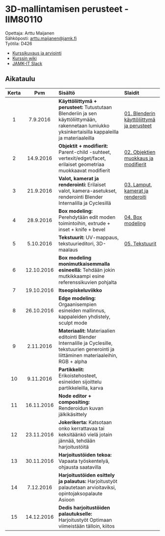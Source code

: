 # 3D-mallintamisen perusteet - IIM80110

Opettaja: Arttu Maijanen  
Sähköposti: arttu.maijanen@jamk.fi  
Työtila: D426

- [Kurssikuvaus ja arviointi](https://github.com/JAMK-IT/iim80110-3d-mallintamisen-perusteet/wiki/kurssikuvaus)
- [Kurssin wiki](https://github.com/JAMK-IT/iim80110-3d-mallintamisen-perusteet/wiki)
- [JAMK-IT Slack](https://jamk-it.slack.com)

## Aikataulu

| Kerta | Pvm | Sisältö | Slaidit |
|:--:|:--:|:--|:--|
|1|7.9.2016|**Käyttöliittymä + perusteet:** Tutustutaan Blenderiin ja sen käyttöliittymään, rakennetaan lumiukko yksinkertaisilla kappaleilla ja materiaaleilla | [01. Blenderin käyttöliittymä ja perusteet](https://docs.google.com/presentation/d/1bGzZKGwik5zn7HNcktr0B5mtx0pB0z_RTk9eEBCMIfI/edit?usp=sharing)|
|2|14.9.2016|**Objektit + modifierit:** Parent-child -suhteet, vertexit/edget/facet, erilaiset geometriaa muokkaavat modifierit | [02. Objektien muokkaus ja modifierit ](https://docs.google.com/presentation/d/145Qi2aOI_jfvd-Yp-xNGjT8TxTUGAjM5iC7eiZQ_1MM/edit?usp=sharing)|
|3|21.9.2016|**Valot, kamerat ja renderointi:** Erilaiset valot, kamera-asetukset, renderointi Blender Internalilla ja Cyclesillä | [03. Lamput, kamerat ja renderoiti](https://docs.google.com/presentation/d/1LW-IByiHrT1ELxDalmruJ-MwoOGR6k7OCS6THPT4QIs/edit?usp=sharing)|
|4|28.9.2016|**Box modeling:** Perehdytään edit moden toimintoihin, extrude + inset + knife + bevel | [04. Box modeling](https://docs.google.com/presentation/d/1vOzrwpDtKp_UHlNQhiQRKqj7TslY-17RioQr8TDL_1o/edit?usp=sharing)|
|5|5.10.2016|**Tekstuurit:** UV-mappaus, tekstuurieditori, 3D-maalaus |[05. Tekstuurit](https://docs.google.com/presentation/d/1o0E7CwntuB6mfqCdm2qsVD03RhcF27BoBjDwchiX2IU/edit?usp=sharing) |
|6|12.10.2016|**Box modeling monimutkaisemmalla esineellä:** Tehdään jokin mutkikkaampi esine referenssikuvien pohjalta | |
|7|19.10.2016|**Itseopiskeluviikko**  | |
|8|26.10.2016|**Edge modeling:** Orgaanisempien esineiden mallinnus, kappaleiden yhdistely, sculpt mode | |
|9|2.11.2016|**Materiaalit:** Materiaalien editointi Blender Internalille ja Cyclesille, tekstuurien generointi ja liittäminen materiaaleihin, RGB + alpha| |
|10|9.11.2016|**Partikkelit:** Erikoistehosteet, esineiden sijoittelu partikkeleilla, karva | |
|11|16.11.2016|**Node editor + compositing:** Renderoidun kuvan jälkikäsittely | |
|12|23.11.2016|**Jokerikerta:** Katsotaan onko kerrattavaa tai keksitäänkö vielä jotain jännää, tehdään harjoitustöitä | |
|13|30.11.2016|**Harjoitustöiden tekoa:** Vapaata työskentelyä, ohjausta saatavilla | |
|14|7.12.2016|**Harjoitustöiden esittely ja palautus:** Harjoitustyöt palautetaan arvioitaviksi, opintojaksopalaute Asioon  | | 
|15|14.12.2016|**Dedis harjoitustöiden palautukselle:** Harjoitustyöt Optimaan viimeistään tälloin, kiitos | |
